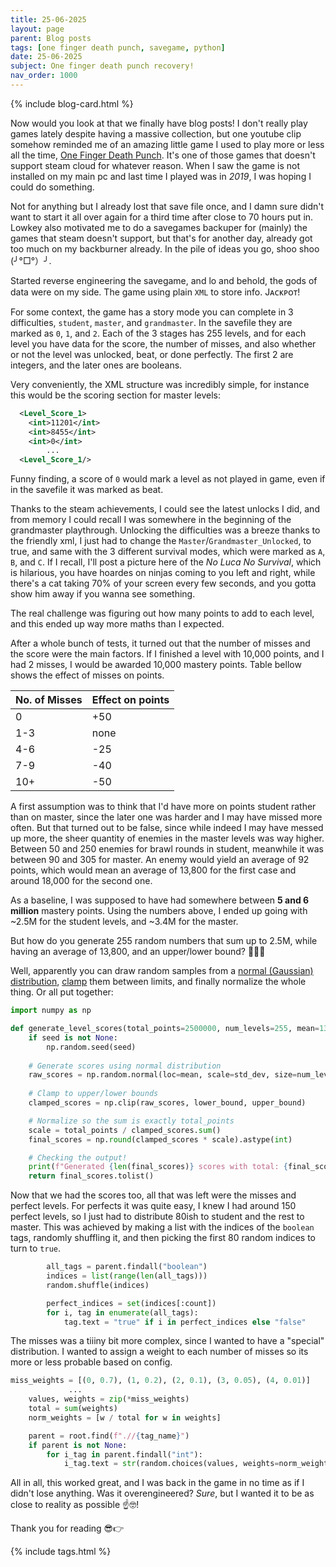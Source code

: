 ```yaml
---
title: 25-06-2025
layout: page
parent: Blog posts
tags: [one finger death punch, savegame, python]
date: 25-06-2025
subject: One finger death punch recovery!
nav_order: 1000
---
```


{% include blog-card.html %}


Now would you look at that we finally have blog posts! I don't really play games lately despite having a massive collection, but one youtube clip somehow reminded me of an amazing little game I used to play more or less all the time, [One Finger Death Punch](https://store.steampowered.com/app/264200/One_Finger_Death_Punch/). It's one of those games that doesn't support steam cloud for whatever reason. When I saw the game is not installed on my main pc and last time I played was in _2019_, I was hoping I could do something.

Not for anything but I already lost that save file once, and I damn sure didn't want to start it all over again for a third time after close to 70 hours put in. Lowkey also motivated me to do a savegames backuper for (mainly) the games that steam doesn't support, but that's for another day, already got too much on my backburner already. In the pile of ideas you go, shoo shoo (╯°□°）╯.

Started reverse engineering the savegame, and lo and behold, the gods of data were on my side. The game using plain `XML` to store info. Jᴀᴄᴋᴘᴏᴛ!


For some context, the game has a story mode you can complete in 3 difficulties, `student`, `master`, and `grandmaster`. In the savefile they are marked as `0`, `1`, and `2`. Each of the 3 stages has 255 levels, and for each level you have data for the score, the number of misses, and also whether or not the level was unlocked, beat, or done perfectly. The first 2 are integers, and the later ones are booleans.

Very conveniently, the XML structure was incredibly simple, for instance this would be the scoring section for master levels:

```xml
  <Level_Score_1>
    <int>11201</int>
    <int>8455</int>
    <int>0</int>
        ...
  <Level_Score_1/>
```

Funny finding, a score of `0` would mark a level as not played in game, even if in the savefile it was marked as beat.

Thanks to the steam achievements, I could see the latest unlocks I did, and from memory I could recall I was somewhere in the beginning of the grandmaster playthrough.
Unlocking the difficulties was a breeze thanks to the friendly xml, I just had to change the `Master`/`Grandmaster_Unlocked`, to true, and same with the 3 different survival modes, which were marked as `A`, `B`, and `C`. If I recall, I'll post a picture here of the _No Luca No Survival_, which is hilarious, you have hoardes on ninjas coming to you left and right, while there's a cat taking 70% of your screen every few seconds, and you gotta show him away if you wanna see something.


The real challenge was figuring out how many points to add to each level, and this ended up way more maths than I expected.

After a whole bunch of tests, it turned out that the number of misses and the score were the main factors. If I finished a level with 10,000 points, and I had 2 misses, I would be awarded 10,000 mastery points. Table bellow shows the effect of misses on points.

| No. of Misses | Effect on points |
| ------------- | ---------------- |
| 0             | +50              |
| 1-3           | none             |
| 4-6           | -25              |
| 7-9           | -40              |
| 10+           | -50              |


A first assumption was to think that I'd have more on points student rather than on master, since the later one was harder and I may have missed more often. But that turned out to be false, since while indeed I may have messed up more, the sheer quantity of enemies in the master levels was way higher. Between 50 and 250 enemies for brawl rounds in student, meanwhile it was between 90 and 305 for master. An enemy would yield an average of 92 points, which would mean an average of 13,800 for the first case and around 18,000 for the second one.



As a baseline, I was supposed to have had somewhere between **5 and 6 million** mastery points. Using the numbers above, I ended up going with ~2.5M for the student levels, and ~3.4M for the master.


But how do you generate 255 random numbers that sum up to 2.5M, while having an average of 13,800, and an upper/lower bound? 🤔🤔🤔


Well, apparently you can draw random samples from a [normal (Gaussian) distribution](https://numpy.org/doc/stable/reference/random/generated/numpy.random.normal.html), [clamp](https://numpy.org/doc/2.1/reference/generated/numpy.clip.html) them between limits, and finally normalize the whole thing. Or all put together:

```python
import numpy as np

def generate_level_scores(total_points=2500000, num_levels=255, mean=13800, std_dev=7000, lower_bound=5980, upper_bound=19700, seed=None):
    if seed is not None:
        np.random.seed(seed)
    
    # Generate scores using normal distribution
    raw_scores = np.random.normal(loc=mean, scale=std_dev, size=num_levels)
    
    # Clamp to upper/lower bounds
    clamped_scores = np.clip(raw_scores, lower_bound, upper_bound)

    # Normalize so the sum is exactly total_points
    scale = total_points / clamped_scores.sum()
    final_scores = np.round(clamped_scores * scale).astype(int)

    # Checking the output!
    print(f"Generated {len(final_scores)} scores with total: {final_scores.sum()}")
    return final_scores.tolist()
```

Now that we had the scores too, all that was left were the misses and perfect levels. For perfects it was quite easy, I knew I had around 150 perfect levels, so I just had to distribute 80ish to student and the rest to master. This was achieved by making a list with the indices of the `boolean` tags, randomly shuffling it, and then picking the first 80 random indices to turn to `true`.

```python
        all_tags = parent.findall("boolean")
        indices = list(range(len(all_tags)))
        random.shuffle(indices)

        perfect_indices = set(indices[:count])
        for i, tag in enumerate(all_tags):
            tag.text = "true" if i in perfect_indices else "false"
```

The misses was a tiiiny bit more complex, since I wanted to have a "special" distribution. I wanted to assign a weight to each number of misses so its more or less probable based on config.

```python
miss_weights = [(0, 0.7), (1, 0.2), (2, 0.1), (3, 0.05), (4, 0.01)]
             ...
    values, weights = zip(*miss_weights)
    total = sum(weights)
    norm_weights = [w / total for w in weights]

    parent = root.find(f".//{tag_name}")
    if parent is not None:
        for i_tag in parent.findall("int"):
            i_tag.text = str(random.choices(values, weights=norm_weights)[0])
```


All in all, this worked great, and I was back in the game in no time as if I didn't lose anything. Was it overengineered? _Sure_, but I wanted it to be as close to reality as possible ☝🤓!

Thank you for reading 😎👉

{% include tags.html %}
